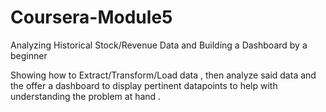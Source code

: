 # Coursera-Module5
Analyzing Historical Stock/Revenue Data and Building a Dashboard by a beginner

Showing how to Extract/Transform/Load data , then analyze said data and the offer a dashboard to display pertinent datapoints to help with understanding the problem at hand .
